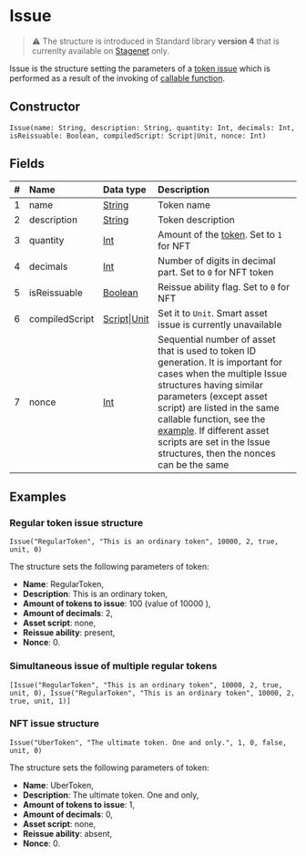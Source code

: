 # Issue

> :warning: The structure is introduced in Standard library **version 4** that is currenlty available on [Stagenet](/en/blockchain/blockchain-network/stage-network) only.

Issue is the structure setting the parameters of a [token issue](/en/blockchain/transaction-type/issue-transaction) which is performed as a result of the invoking of [callable function](/en/ride/functions/callable-function).

## Constructor

```ride
Issue(name: String, description: String, quantity: Int, decimals: Int, isReissuable: Boolean, compiledScript: Script|Unit, nonce: Int)
```

## Fields

| # | Name | Data type | Description |
| :--- | :--- | :--- | :--- |
| 1 | name | [String](/en/ride/data-types/string) | Token name |
| 2 | description | [String](/en/ride/data-types/string) | Token description |
| 3 | quantity | [Int](/en/ride/data-types/int) | Amount of the [token](/en/blockchain/token). Set to `1` for NFT |
| 4 | decimals | [Int](/en/ride/data-types/int) | Number of digits in decimal part. Set to `0` for NFT token |
| 5 | isReissuable | [Boolean](/en/ride/data-types/boolean) | Reissue ability flag. Set to `0` for NFT |
| 6 | compiledScript | [Script](/en/ride/script)&#124;[Unit](/en/ride/data-types/unit) | Set it to `Unit`. Smart asset issue is currently unavailable |
| 7 | nonce | [Int](/en/ride/data-types/int) | Sequential number of asset that is used to token ID generation. It is important for cases when the multiple Issue structures having similar parameters (except asset script) are listed in the same callable function, see the [example](#nonce). If different asset scripts are set in the Issue structures, then the nonces can be the same |

## Examples

### Regular token issue structure

`Issue("RegularToken", "This is an ordinary token", 10000, 2, true, unit, 0)`

The structure sets the following parameters of token:

* **Name**: RegularToken,
* **Description**: This is an ordinary token,
* **Amount of tokens to issue**: 100 (value of 10000 ),
* **Amount of decimals**: 2,
* **Asset script**: none,
* **Reissue ability**: present,
* **Nonce**: 0.

### Simultaneous issue of multiple regular tokens<a id="nonce"></a>

`[Issue("RegularToken", "This is an ordinary token", 10000, 2, true, unit, 0), Issue("RegularToken", "This is an ordinary token", 10000, 2, true, unit, 1)]`

### NFT issue structure

`Issue("UberToken", "The ultimate token. One and only.", 1, 0, false, unit, 0)`

The structure sets the following parameters of token:

* **Name**: UberToken,
* **Description**: The ultimate token. One and only,
* **Amount of tokens to issue**: 1,
* **Amount of decimals**: 0,
* **Asset script**: none,
* **Reissue ability**: absent,
* **Nonce**: 0.
